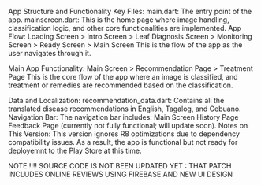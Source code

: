 App Structure and Functionality
Key Files:
main.dart: The entry point of the app.
mainscreen.dart: This is the home page where image handling, classification logic, and other core functionalities are implemented.
App Flow:
Loading Screen >
Intro Screen >
Leaf Diagnosis Screen >
Monitoring Screen >
Ready Screen >
Main Screen
This is the flow of the app as the user navigates through it.

Main App Functionality:
Main Screen >
Recommendation Page >
Treatment Page
This is the core flow of the app where an image is classified, and treatment or remedies are recommended based on the classification.

Data and Localization:
recommendation_data.dart: Contains all the translated disease recommendations in English, Tagalog, and Cebuano.
Navigation Bar:
The navigation bar includes:
Main Screen
History Page
Feedback Page (currently not fully functional; will update soon).
Notes on This Version:
This version ignores R8 optimizations due to dependency compatibility issues. As a result, the app is functional but not ready for deployemnt to the Play Store at this time. 

NOTE !!!! SOURCE CODE IS NOT BEEN UPDATED YET : THAT PATCH INCLUDES ONLINE REVIEWS USING FIREBASE AND NEW UI DESIGN 
